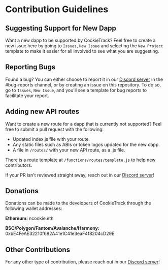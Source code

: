 # Contribution Guidelines

## Suggesting Support for New Dapp

Want a new dapp to be supported by CookieTrack? Feel free to create a new issue here by going to `Issues`, `New Issue` and selecting the `New Project` template to make it easier for all involved to see what you are suggesting.

## Reporting Bugs

Found a bug? You can either choose to report it in our [Discord server](https://discord.com/invite/DzADcq7y75) in the #bug-reports channel, or by creating an issue on this repository. To do so, go to `Issues`, `New Issue`, and you'll see a template for bug reports to facilitate your report.

## Adding new API routes

Want to create a new route for a dapp that is currently not supported? Feel free to submit a pull request with the following:

- Updated index.js file with your route.
- Any static files such as ABIs or token logos updated for the new dapp.
- A file in `/routes/` with your new API route, as a .js file.

There is a route template at `/functions/routes/template.js` to help new contributors.

If your PR isn't reviewed straight away, reach out in our [Discord server](https://discord.com/invite/DzADcq7y75)!

## Donations

Donations can be made to the developers of CookieTrack through the following wallet addresses:

**Ethereum:** ncookie.eth

**BSC/Polygon/Fantom/Avalanche/Harmony:** 0xbE4FeAE32210f682A41e1C41e3eaF4f8204cD29E

## Other Contributions

For any other type of contribution, please reach out in our [Discord server](https://discord.com/invite/DzADcq7y75)!

